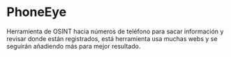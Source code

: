 # PhoneEye
Herramienta de OSINT hacia números de teléfono para sacar información y revisar donde están registrados, está herramienta usa muchas webs y se seguirán añadiendo más para mejor resultado.
